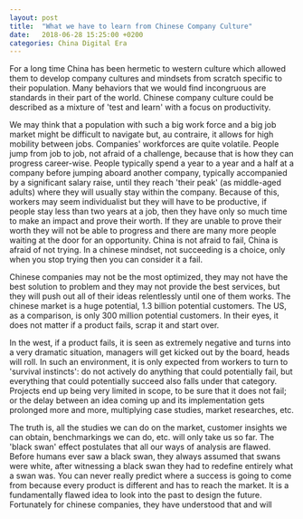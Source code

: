 ```yaml
---
layout: post
title:  "What we have to learn from Chinese Company Culture"
date:   2018-06-28 15:25:00 +0200
categories: China Digital Era
---
```


For a long time China has been hermetic to western culture which allowed them to develop company cultures and mindsets from scratch specific to their population. Many behaviors that we would find incongruous are standards in their part of the world. Chinese company culture could be described as a mixture of 'test and learn' with a focus on productivity.  

We may think that a population with such a big work force and a big job market might be difficult to navigate but, au contraire, it allows for high mobility between jobs. Companies' workforces are quite volatile. People jump from job to job, not afraid of a challenge, because that is how they can progress career-wise. People typically spend a year to a year and a half at a company before jumping aboard another company, typically accompanied by a significant salary raise, until they reach 'their peak' (as middle-aged adults) where they will usually stay within the company. Because of this, workers may seem individualist but they will have to be productive, if people stay less than two years at a job, then they have only so much time to make an impact and prove their worth. If they are unable to prove their worth they will not be able to progress and there are many more people waiting at the door for an opportunity. China is not afraid to fail, China is afraid of not trying. In a chinese mindset, not succeeding is a choice, only when you stop trying then you can consider it a fail.

Chinese companies may not be the most optimized, they may not have the best solution to problem and they may not provide the best services, but they will push out all of their ideas relentlessly until one of them works. The chinese market is a huge potential, 1.3 billion potential customers. The US, as a comparison, is only 300 million potential customers. In their eyes, it does not matter if a product fails, scrap it and start over.

In the west, if a product fails, it is seen as extremely negative and turns into a very dramatic situation, managers will get kicked out by the board, heads will roll. In such an environment, it is only expected from workers to turn to 'survival instincts': do not actively do anything that could potentially fail, but everything that could potentially succeed also falls under that category. Projects end up being very limited in scope, to be sure that it does not fail; or the delay between an idea coming up and its implementation gets prolonged more and more, multiplying case studies, market researches, etc.

The truth is, all the studies we can do on the market, customer insights we can obtain, benchmarkings we can do, etc. will only take us so far. The 'black swan' effect postulates that all our ways of analysis are flawed. Before humans ever saw a black swan, they always assumed that swans were white, after witnessing a black swan they had to redefine entirely what a swan was. You can never really predict where a success is going to come from because every product is different and has to reach the market. It is a fundamentally flawed idea to look into the past to design the future. Fortunately for chinese companies, they have understood that and will  
